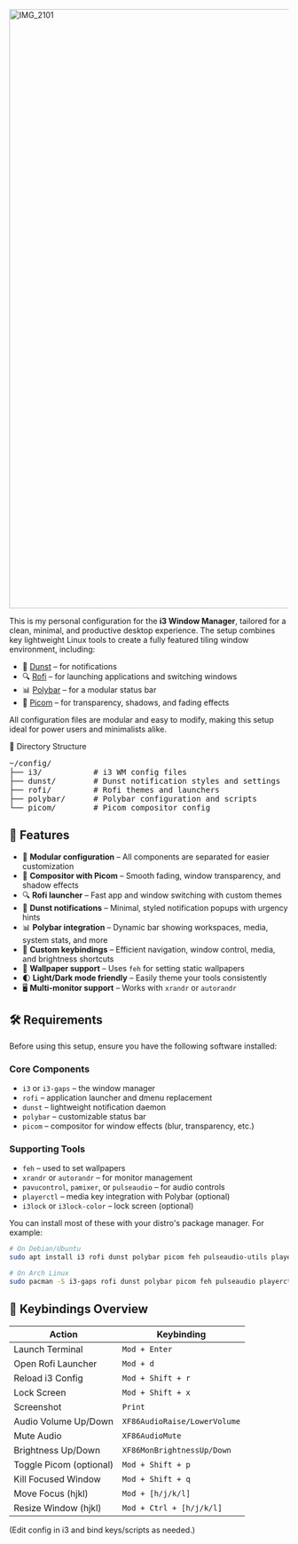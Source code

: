 <img width="1920" height="1080" alt="IMG_2101" src="https://github.com/user-attachments/assets/d78b2398-504a-419e-a878-87bcc635e260" />

This is my personal configuration for the **i3 Window Manager**, tailored for a clean, minimal, and productive desktop experience. The setup combines key lightweight Linux tools to create a fully featured tiling window environment, including:

- 🔔 [Dunst](https://github.com/dunst-project/dunst) – for notifications
- 🔍 [Rofi](https://github.com/davatorium/rofi) – for launching applications and switching windows
- 📊 [Polybar](https://github.com/polybar/polybar) – for a modular status bar
- 💨 [Picom](https://github.com/yshui/picom) – for transparency, shadows, and fading effects

All configuration files are modular and easy to modify, making this setup ideal for power users and minimalists alike.


📁 Directory Structure
<pre>
~/config/
├── i3/           # i3 WM config files
├── dunst/        # Dunst notification styles and settings
├── rofi/         # Rofi themes and launchers
├── polybar/      # Polybar configuration and scripts
└── picom/        # Picom compositor config
</pre>

## 🚀 Features

- 🧩 **Modular configuration** – All components are separated for easier customization
- 💨 **Compositor with Picom** – Smooth fading, window transparency, and shadow effects
- 🔍 **Rofi launcher** – Fast app and window switching with custom themes
- 🔔 **Dunst notifications** – Minimal, styled notification popups with urgency hints
- 📊 **Polybar integration** – Dynamic bar showing workspaces, media, system stats, and more
- 🎯 **Custom keybindings** – Efficient navigation, window control, media, and brightness shortcuts
- 🌄 **Wallpaper support** – Uses `feh` for setting static wallpapers
- 🌓 **Light/Dark mode friendly** – Easily theme your tools consistently
- 🖥️ **Multi-monitor support** – Works with `xrandr` or `autorandr`

## 🛠️ Requirements

Before using this setup, ensure you have the following software installed:

### Core Components

- `i3` or `i3-gaps` – the window manager
- `rofi` – application launcher and dmenu replacement
- `dunst` – lightweight notification daemon
- `polybar` – customizable status bar
- `picom` – compositor for window effects (blur, transparency, etc.)

### Supporting Tools

- `feh` – used to set wallpapers
- `xrandr` or `autorandr` – for monitor management
- `pavucontrol`, `pamixer`, or `pulseaudio` – for audio controls
- `playerctl` – media key integration with Polybar (optional)
- `i3lock` or `i3lock-color` – lock screen (optional)

You can install most of these with your distro's package manager. For example:

```bash
# On Debian/Ubuntu
sudo apt install i3 rofi dunst polybar picom feh pulseaudio-utils playerctl

# On Arch Linux
sudo pacman -S i3-gaps rofi dunst polybar picom feh pulseaudio playerctl
```



## 🎯 Keybindings Overview

| Action                  | Keybinding                  |
|-------------------------|-----------------------------|
| Launch Terminal         | `Mod + Enter`               |
| Open Rofi Launcher      | `Mod + d`                   |
| Reload i3 Config        | `Mod + Shift + r`           |
| Lock Screen             | `Mod + Shift + x`           |
| Screenshot              | `Print`                     |
| Audio Volume Up/Down    | `XF86AudioRaise/LowerVolume` |
| Mute Audio              | `XF86AudioMute`             |
| Brightness Up/Down      | `XF86MonBrightnessUp/Down`  |
| Toggle Picom (optional) | `Mod + Shift + p`           |
| Kill Focused Window     | `Mod + Shift + q`           |
| Move Focus (hjkl)       | `Mod + [h/j/k/l]`            |
| Resize Window (hjkl)    | `Mod + Ctrl + [h/j/k/l]`     |

(Edit config in i3 and bind keys/scripts as needed.)


